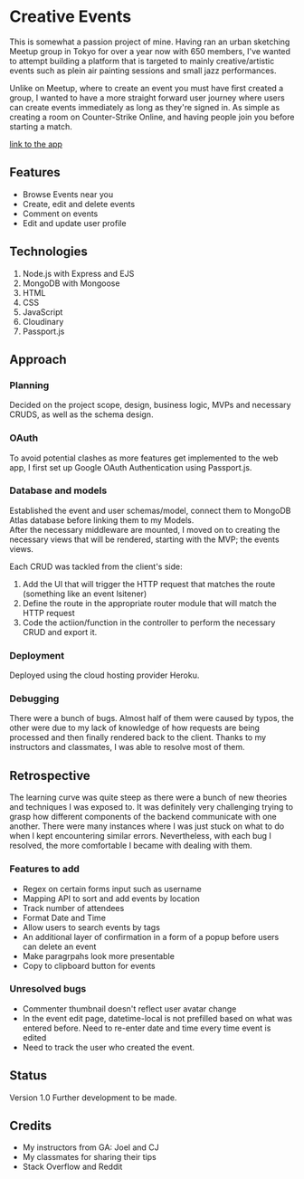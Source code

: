 # Creative Events

This is somewhat a passion project of mine. Having ran an urban sketching Meetup group in Tokyo for over a year now with 650 members, I've wanted to attempt building a platform that is targeted to mainly creative/artistic events such as plein air painting sessions and small jazz performances. 

Unlike on Meetup, where to create an event you must have first created a group, I wanted to have a more straight forward user journey where users can create events immediately as long as they're signed in. As simple as creating a room on Counter-Strike Online, and having people join you before starting a match. 

[link to the app](https://creative-events-9c772d6b6784.herokuapp.com/events)

## Features
- Browse Events near you
- Create, edit and delete events
- Comment on events
- Edit and update user profile

## Technologies
1. Node.js with Express and EJS
2. MongoDB with Mongoose
3. HTML
4. CSS
5. JavaScript
6. Cloudinary
7. Passport.js


## Approach
### Planning
Decided on the project scope, design, business logic, MVPs and necessary CRUDS, as well as the schema design.

### OAuth
To avoid potential clashes as more features get implemented to the web app, I first set up Google OAuth Authentication using Passport.js. 


### Database and models
Established the event and user schemas/model, connect them to MongoDB Atlas database before linking them to my Models.  
After the necessary middleware are mounted, I moved on to creating the necessary views that will be rendered, starting with the MVP; the events views. 

Each CRUD was tackled from the client's side:
1. Add the UI that will trigger the HTTP request that matches the route (something like an event lsitener)
2. Define the route in the appropriate router module that will match the HTTP request
3. Code the actiion/function in the controller to perform the necessary CRUD and export it.

### Deployment 
Deployed using the cloud hosting provider Heroku. 


### Debugging 
There were a bunch of bugs. Almost half of them were caused by typos, the other were due to my lack of knowledge of how requests are being processed and then finally rendered back to the client. Thanks to my instructors and classmates, I was able to resolve most of them. 


## Retrospective
The learning curve was quite steep as there were a bunch of new theories and techniques I was exposed to. It was definitely very challenging trying to grasp how different components of the backend communicate with one another. There were many instances where I was just stuck on what to do when I kept encountering similar errors. Nevertheless, with each bug I resolved, the more comfortable I became with dealing with them. 

### Features to add 
- Regex on certain forms input such as username 
- Mapping API to sort and add events by location
- Track number of attendees
- Format Date and Time
- Allow users to search events by tags
- An additional layer of confirmation in a form of a popup before users can delete an event
- Make paragrpahs look more presentable
- Copy to clipboard button for events

### Unresolved bugs
- Commenter thumbnail doesn't reflect user avatar change
- In the event edit page, datetime-local is not prefilled based on what was entered before. Need to re-enter date and time every time event is edited
- Need to track the user who created the event. 


## Status
Version 1.0
Further development to be made.

## Credits
- My instructors from GA: Joel and CJ
- My classmates for sharing their tips
- Stack Overflow and Reddit